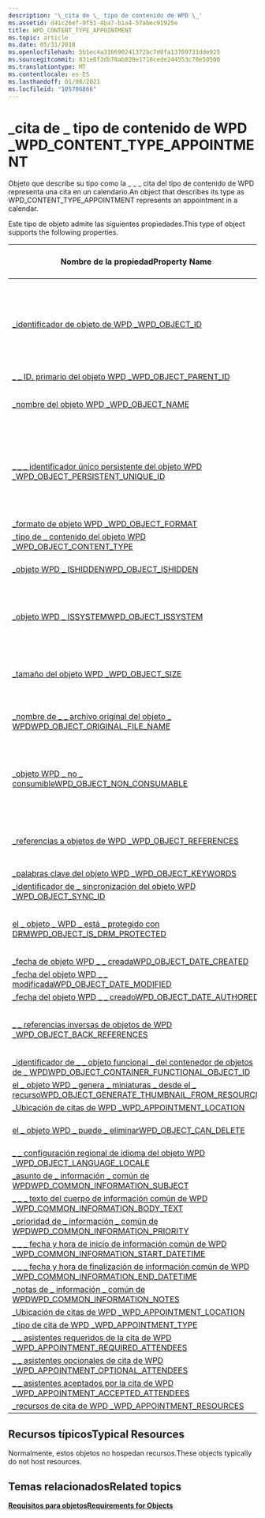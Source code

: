 ```yaml
---
description: '\_cita de \_ tipo de contenido de WPD \_'
ms.assetid: d41c26ef-9f51-4ba7-b1a4-57abec91925e
title: WPD_CONTENT_TYPE_APPOINTMENT
ms.topic: article
ms.date: 05/31/2018
ms.openlocfilehash: 5b1ec4a316690241372bc7d0fa13789731dde925
ms.sourcegitcommit: 831e8f3db78ab820e1710cede244553c70e50500
ms.translationtype: MT
ms.contentlocale: es-ES
ms.lasthandoff: 01/08/2021
ms.locfileid: "105706866"
---
```

# <a name="wpd_content_type_appointment"></a><span data-ttu-id="9ac64-103">\_cita de \_ tipo de contenido de WPD \_</span><span class="sxs-lookup"><span data-stu-id="9ac64-103">WPD\_CONTENT\_TYPE\_APPOINTMENT</span></span>

<span data-ttu-id="9ac64-104">Objeto que describe su tipo como la \_ \_ \_ cita del tipo de contenido de WPD representa una cita en un calendario.</span><span class="sxs-lookup"><span data-stu-id="9ac64-104">An object that describes its type as WPD\_CONTENT\_TYPE\_APPOINTMENT represents an appointment in a calendar.</span></span>

<span data-ttu-id="9ac64-105">Este tipo de objeto admite las siguientes propiedades.</span><span class="sxs-lookup"><span data-stu-id="9ac64-105">This type of object supports the following properties.</span></span>



| <span data-ttu-id="9ac64-106">Nombre de la propiedad</span><span class="sxs-lookup"><span data-stu-id="9ac64-106">Property Name</span></span>                                                                                                         | <span data-ttu-id="9ac64-107">Obligatorio u opcional</span><span class="sxs-lookup"><span data-stu-id="9ac64-107">Required or Optional</span></span>                                                           |
|-----------------------------------------------------------------------------------------------------------------------|--------------------------------------------------------------------------------|
| [<span data-ttu-id="9ac64-108">\_identificador de objeto de WPD \_</span><span class="sxs-lookup"><span data-stu-id="9ac64-108">WPD\_OBJECT\_ID</span></span>](object-properties.md)                                                                | <span data-ttu-id="9ac64-109">Requerido, de solo lectura.</span><span class="sxs-lookup"><span data-stu-id="9ac64-109">Required, read-only.</span></span> <span data-ttu-id="9ac64-110">Un cliente no puede establecer esta propiedad, ni siquiera en el momento de la creación.</span><span class="sxs-lookup"><span data-stu-id="9ac64-110">A client cannot set this property, even at creation time.</span></span> |
| [<span data-ttu-id="9ac64-111">\_ \_ ID. primario del objeto WPD \_</span><span class="sxs-lookup"><span data-stu-id="9ac64-111">WPD\_OBJECT\_PARENT\_ID</span></span>](object-properties.md)                                                 | <span data-ttu-id="9ac64-112">Obligatorio.</span><span class="sxs-lookup"><span data-stu-id="9ac64-112">Required.</span></span>                                                                      |
| [<span data-ttu-id="9ac64-113">\_nombre del objeto WPD \_</span><span class="sxs-lookup"><span data-stu-id="9ac64-113">WPD\_OBJECT\_NAME</span></span>](object-properties.md)                                                            | <span data-ttu-id="9ac64-114">Es obligatorio si el objeto representa un archivo.</span><span class="sxs-lookup"><span data-stu-id="9ac64-114">Required if the object represents a file.</span></span>                                      |
| [<span data-ttu-id="9ac64-115">\_ \_ \_ identificador único persistente del objeto WPD \_</span><span class="sxs-lookup"><span data-stu-id="9ac64-115">WPD\_OBJECT\_PERSISTENT\_UNIQUE\_ID</span></span>](object-properties.md)                          | <span data-ttu-id="9ac64-116">Requerido, de solo lectura.</span><span class="sxs-lookup"><span data-stu-id="9ac64-116">Required, read-only.</span></span> <span data-ttu-id="9ac64-117">Un cliente no puede establecer esta propiedad, ni siquiera en el momento de la creación.</span><span class="sxs-lookup"><span data-stu-id="9ac64-117">A client cannot set this property, even at creation time.</span></span> |
| [<span data-ttu-id="9ac64-118">\_formato de objeto WPD \_</span><span class="sxs-lookup"><span data-stu-id="9ac64-118">WPD\_OBJECT\_FORMAT</span></span>](object-properties.md)                                                        | <span data-ttu-id="9ac64-119">Obligatorio.</span><span class="sxs-lookup"><span data-stu-id="9ac64-119">Required.</span></span>                                                                      |
| [<span data-ttu-id="9ac64-120">\_tipo de \_ contenido del objeto WPD \_</span><span class="sxs-lookup"><span data-stu-id="9ac64-120">WPD\_OBJECT\_CONTENT\_TYPE</span></span>](object-properties.md)                                           | <span data-ttu-id="9ac64-121">Obligatorio.</span><span class="sxs-lookup"><span data-stu-id="9ac64-121">Required.</span></span>                                                                      |
| [<span data-ttu-id="9ac64-122">\_objeto WPD \_ ISHIDDEN</span><span class="sxs-lookup"><span data-stu-id="9ac64-122">WPD\_OBJECT\_ISHIDDEN</span></span>](object-properties.md)                                                    | <span data-ttu-id="9ac64-123">Es obligatorio si el objeto está oculto.</span><span class="sxs-lookup"><span data-stu-id="9ac64-123">Required if the object is hidden.</span></span>                                              |
| [<span data-ttu-id="9ac64-124">\_objeto WPD \_ ISSYSTEM</span><span class="sxs-lookup"><span data-stu-id="9ac64-124">WPD\_OBJECT\_ISSYSTEM</span></span>](object-properties.md)                                                    | <span data-ttu-id="9ac64-125">Obligatorio si el objeto es un objeto del sistema (representa un archivo del sistema).</span><span class="sxs-lookup"><span data-stu-id="9ac64-125">Required if the object is a system object (represents a system file).</span></span>          |
| [<span data-ttu-id="9ac64-126">\_tamaño del objeto WPD \_</span><span class="sxs-lookup"><span data-stu-id="9ac64-126">WPD\_OBJECT\_SIZE</span></span>](object-properties.md)                                                            | <span data-ttu-id="9ac64-127">Obligatorio si el objeto tiene al menos un recurso.</span><span class="sxs-lookup"><span data-stu-id="9ac64-127">Required if the object has at least one resource.</span></span>                              |
| [<span data-ttu-id="9ac64-128">\_nombre de \_ \_ archivo original del objeto \_ WPD</span><span class="sxs-lookup"><span data-stu-id="9ac64-128">WPD\_OBJECT\_ORIGINAL\_FILE\_NAME</span></span>](object-properties.md)                              | <span data-ttu-id="9ac64-129">Es obligatorio si el objeto representa un archivo.</span><span class="sxs-lookup"><span data-stu-id="9ac64-129">Required if the object represents a file.</span></span>                                      |
| [<span data-ttu-id="9ac64-130">\_objeto WPD \_ no \_ consumible</span><span class="sxs-lookup"><span data-stu-id="9ac64-130">WPD\_OBJECT\_NON\_CONSUMABLE</span></span>](object-properties.md)                                       | <span data-ttu-id="9ac64-131">Se recomienda si el objeto no está diseñado para su consumo por parte del dispositivo.</span><span class="sxs-lookup"><span data-stu-id="9ac64-131">Recommended if the object is not meant for consumption by the device.</span></span>          |
| [<span data-ttu-id="9ac64-132">\_referencias a objetos de WPD \_</span><span class="sxs-lookup"><span data-stu-id="9ac64-132">WPD\_OBJECT\_REFERENCES</span></span>](object-properties.md)                                                | <span data-ttu-id="9ac64-133">Obligatorio si el objeto tiene referencias a otros objetos.</span><span class="sxs-lookup"><span data-stu-id="9ac64-133">Required if the object has references to other objects.</span></span>                        |
| [<span data-ttu-id="9ac64-134">\_palabras clave del objeto WPD \_</span><span class="sxs-lookup"><span data-stu-id="9ac64-134">WPD\_OBJECT\_KEYWORDS</span></span>](object-properties.md)                                                    | <span data-ttu-id="9ac64-135">Opcional.</span><span class="sxs-lookup"><span data-stu-id="9ac64-135">Optional.</span></span>                                                                      |
| [<span data-ttu-id="9ac64-136">\_identificador de \_ sincronización del objeto WPD \_</span><span class="sxs-lookup"><span data-stu-id="9ac64-136">WPD\_OBJECT\_SYNC\_ID</span></span>](object-properties.md)                                                     | <span data-ttu-id="9ac64-137">Opcional.</span><span class="sxs-lookup"><span data-stu-id="9ac64-137">Optional.</span></span>                                                                      |
| [<span data-ttu-id="9ac64-138">el \_ objeto \_ WPD \_ está \_ protegido con DRM</span><span class="sxs-lookup"><span data-stu-id="9ac64-138">WPD\_OBJECT\_IS\_DRM\_PROTECTED</span></span>](object-properties.md)                                  | <span data-ttu-id="9ac64-139">Obligatorio si el objeto está protegido por la tecnología DRM.</span><span class="sxs-lookup"><span data-stu-id="9ac64-139">Required if the object is protected by DRM technology.</span></span>                         |
| [<span data-ttu-id="9ac64-140">\_fecha de objeto WPD \_ \_ creada</span><span class="sxs-lookup"><span data-stu-id="9ac64-140">WPD\_OBJECT\_DATE\_CREATED</span></span>](object-properties.md)                                           | <span data-ttu-id="9ac64-141">Opcional.</span><span class="sxs-lookup"><span data-stu-id="9ac64-141">Optional.</span></span>                                                                      |
| [<span data-ttu-id="9ac64-142">\_fecha del objeto WPD \_ \_ modificada</span><span class="sxs-lookup"><span data-stu-id="9ac64-142">WPD\_OBJECT\_DATE\_MODIFIED</span></span>](object-properties.md)                                         | <span data-ttu-id="9ac64-143">Se recomienda su uso.</span><span class="sxs-lookup"><span data-stu-id="9ac64-143">Recommended.</span></span>                                                                   |
| [<span data-ttu-id="9ac64-144">\_fecha del objeto WPD \_ \_ creado</span><span class="sxs-lookup"><span data-stu-id="9ac64-144">WPD\_OBJECT\_DATE\_AUTHORED</span></span>](object-properties.md)                                         | <span data-ttu-id="9ac64-145">Opcional.</span><span class="sxs-lookup"><span data-stu-id="9ac64-145">Optional.</span></span>                                                                      |
| [<span data-ttu-id="9ac64-146">\_ \_ referencias inversas de objetos de WPD \_</span><span class="sxs-lookup"><span data-stu-id="9ac64-146">WPD\_OBJECT\_BACK\_REFERENCES</span></span>](object-properties.md)                                                                | <span data-ttu-id="9ac64-147">Se recomienda si otro objeto hace referencia al objeto.</span><span class="sxs-lookup"><span data-stu-id="9ac64-147">Recommended if the object is referenced by another object.</span></span>                     |
| [<span data-ttu-id="9ac64-148">\_identificador de \_ \_ objeto funcional \_ del contenedor de objetos de \_ WPD</span><span class="sxs-lookup"><span data-stu-id="9ac64-148">WPD\_OBJECT\_CONTAINER\_FUNCTIONAL\_OBJECT\_ID</span></span>](object-properties.md)     | <span data-ttu-id="9ac64-149">Opcional.</span><span class="sxs-lookup"><span data-stu-id="9ac64-149">Optional.</span></span>                                                                      |
| [<span data-ttu-id="9ac64-150">el \_ objeto WPD \_ genera \_ miniaturas \_ desde el \_ recurso</span><span class="sxs-lookup"><span data-stu-id="9ac64-150">WPD\_OBJECT\_GENERATE\_THUMBNAIL\_FROM\_RESOURCE</span></span>](object-properties.md) | <span data-ttu-id="9ac64-151">Opcional.</span><span class="sxs-lookup"><span data-stu-id="9ac64-151">Optional.</span></span>                                                                      |
| [<span data-ttu-id="9ac64-152">\_Ubicación de citas de WPD \_</span><span class="sxs-lookup"><span data-stu-id="9ac64-152">WPD\_APPOINTMENT\_LOCATION</span></span>](appointment-properties.md)                                     | <span data-ttu-id="9ac64-153">Obligatorio.</span><span class="sxs-lookup"><span data-stu-id="9ac64-153">Required.</span></span>                                                                      |
| [<span data-ttu-id="9ac64-154">el \_ objeto WPD \_ puede \_ eliminar</span><span class="sxs-lookup"><span data-stu-id="9ac64-154">WPD\_OBJECT\_CAN\_DELETE</span></span>](object-properties.md)                                                                     | <span data-ttu-id="9ac64-155">Obligatorio si el objeto se puede eliminar.</span><span class="sxs-lookup"><span data-stu-id="9ac64-155">Required if the object can be deleted.</span></span>                                         |
| [<span data-ttu-id="9ac64-156">\_ \_ configuración regional de idioma del objeto WPD \_</span><span class="sxs-lookup"><span data-stu-id="9ac64-156">WPD\_OBJECT\_LANGUAGE\_LOCALE</span></span>](object-properties.md)                                                                | <span data-ttu-id="9ac64-157">Opcional.</span><span class="sxs-lookup"><span data-stu-id="9ac64-157">Optional.</span></span>                                                                      |
| [<span data-ttu-id="9ac64-158">\_asunto de \_ información \_ común de WPD</span><span class="sxs-lookup"><span data-stu-id="9ac64-158">WPD\_COMMON\_INFORMATION\_SUBJECT</span></span>](object-properties.md)                                                            | <span data-ttu-id="9ac64-159">Obligatorio.</span><span class="sxs-lookup"><span data-stu-id="9ac64-159">Required.</span></span>                                                                      |
| [<span data-ttu-id="9ac64-160">\_ \_ \_ texto del cuerpo de información común de WPD \_</span><span class="sxs-lookup"><span data-stu-id="9ac64-160">WPD\_COMMON\_INFORMATION\_BODY\_TEXT</span></span>](object-properties.md)                                                         | <span data-ttu-id="9ac64-161">Se recomienda su uso.</span><span class="sxs-lookup"><span data-stu-id="9ac64-161">Recommended.</span></span>                                                                   |
| [<span data-ttu-id="9ac64-162">\_prioridad de \_ información \_ común de WPD</span><span class="sxs-lookup"><span data-stu-id="9ac64-162">WPD\_COMMON\_INFORMATION\_PRIORITY</span></span>](object-properties.md)                                                           | <span data-ttu-id="9ac64-163">Se recomienda su uso.</span><span class="sxs-lookup"><span data-stu-id="9ac64-163">Recommended.</span></span>                                                                   |
| [<span data-ttu-id="9ac64-164">\_ \_ \_ fecha y hora de inicio de información común de WPD \_</span><span class="sxs-lookup"><span data-stu-id="9ac64-164">WPD\_COMMON\_INFORMATION\_START\_DATETIME</span></span>](object-properties.md)                                                    | <span data-ttu-id="9ac64-165">Se recomienda su uso.</span><span class="sxs-lookup"><span data-stu-id="9ac64-165">Recommended.</span></span>                                                                   |
| [<span data-ttu-id="9ac64-166">\_ \_ \_ fecha y hora de finalización de información común de WPD \_</span><span class="sxs-lookup"><span data-stu-id="9ac64-166">WPD\_COMMON\_INFORMATION\_END\_DATETIME</span></span>](object-properties.md)                                                      | <span data-ttu-id="9ac64-167">Se recomienda su uso.</span><span class="sxs-lookup"><span data-stu-id="9ac64-167">Recommended.</span></span>                                                                   |
| [<span data-ttu-id="9ac64-168">\_notas de \_ información \_ común de WPD</span><span class="sxs-lookup"><span data-stu-id="9ac64-168">WPD\_COMMON\_INFORMATION\_NOTES</span></span>](object-properties.md)                                                              | <span data-ttu-id="9ac64-169">Opcional.</span><span class="sxs-lookup"><span data-stu-id="9ac64-169">Optional.</span></span>                                                                      |
| [<span data-ttu-id="9ac64-170">\_Ubicación de citas de WPD \_</span><span class="sxs-lookup"><span data-stu-id="9ac64-170">WPD\_APPOINTMENT\_LOCATION</span></span>](object-properties.md)                                                                   | <span data-ttu-id="9ac64-171">Obligatorio.</span><span class="sxs-lookup"><span data-stu-id="9ac64-171">Required.</span></span>                                                                      |
| [<span data-ttu-id="9ac64-172">\_tipo de cita de WPD \_</span><span class="sxs-lookup"><span data-stu-id="9ac64-172">WPD\_APPOINTMENT\_TYPE</span></span>](appointment-properties.md)                                             | <span data-ttu-id="9ac64-173">Opcional.</span><span class="sxs-lookup"><span data-stu-id="9ac64-173">Optional.</span></span>                                                                      |
| [<span data-ttu-id="9ac64-174">\_ \_ asistentes requeridos de la cita de WPD \_</span><span class="sxs-lookup"><span data-stu-id="9ac64-174">WPD\_APPOINTMENT\_REQUIRED\_ATTENDEES</span></span>](appointment-properties.md)                | <span data-ttu-id="9ac64-175">Opcional.</span><span class="sxs-lookup"><span data-stu-id="9ac64-175">Optional.</span></span>                                                                      |
| [<span data-ttu-id="9ac64-176">\_ \_ asistentes opcionales de cita de WPD \_</span><span class="sxs-lookup"><span data-stu-id="9ac64-176">WPD\_APPOINTMENT\_OPTIONAL\_ATTENDEES</span></span>](appointment-properties.md)                | <span data-ttu-id="9ac64-177">Opcional.</span><span class="sxs-lookup"><span data-stu-id="9ac64-177">Optional.</span></span>                                                                      |
| [<span data-ttu-id="9ac64-178">\_ \_ asistentes aceptados por la cita de WPD \_</span><span class="sxs-lookup"><span data-stu-id="9ac64-178">WPD\_APPOINTMENT\_ACCEPTED\_ATTENDEES</span></span>](appointment-properties.md)                | <span data-ttu-id="9ac64-179">Opcional.</span><span class="sxs-lookup"><span data-stu-id="9ac64-179">Optional.</span></span>                                                                      |
| [<span data-ttu-id="9ac64-180">\_recursos de cita de WPD \_</span><span class="sxs-lookup"><span data-stu-id="9ac64-180">WPD\_APPOINTMENT\_RESOURCES</span></span>](appointment-properties.md)                                   | <span data-ttu-id="9ac64-181">Opcional.</span><span class="sxs-lookup"><span data-stu-id="9ac64-181">Optional.</span></span>                                                                      |



 

## <a name="typical-resources"></a><span data-ttu-id="9ac64-182">Recursos típicos</span><span class="sxs-lookup"><span data-stu-id="9ac64-182">Typical Resources</span></span>

<span data-ttu-id="9ac64-183">Normalmente, estos objetos no hospedan recursos.</span><span class="sxs-lookup"><span data-stu-id="9ac64-183">These objects typically do not host resources.</span></span>

## <a name="related-topics"></a><span data-ttu-id="9ac64-184">Temas relacionados</span><span class="sxs-lookup"><span data-stu-id="9ac64-184">Related topics</span></span>

<dl> <dt>

[<span data-ttu-id="9ac64-185">**Requisitos para objetos**</span><span class="sxs-lookup"><span data-stu-id="9ac64-185">**Requirements for Objects**</span></span>](requirements-for-objects.md)
</dt> </dl>

 

 



